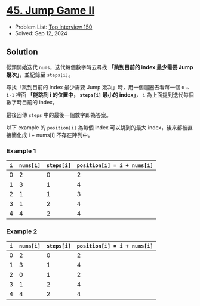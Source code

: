 # [45. Jump Game II](https://leetcode.com/problems/jump-game-ii/)

- Problem List: [Top Interview 150](https://leetcode.com/studyplan/top-interview-150/)
- Solved: Sep 12, 2024

## Solution

從頭開始迭代 `nums`，迭代每個數字時去尋找 **「跳到目前的 index 最少需要 Jump 幾次」**，並紀錄至 `steps[i]`。

尋找「跳到目前的 index 最少需要 Jump 幾次」時，用一個迴圈去看每一個 `0` ~ `i-1` 裡面 **「能跳到 i 的位置中， `steps[i]` 最小的 index」**， `i` 為上面提到迭代每個數字時目前的 index。

最後回傳 `steps` 中的最後一個數字即為答案。

以下 example 的 `position[i]` 為每個 index 可以跳到的最大 index，後來都被直接簡化成 i + nums[i] 不存在陣列中。

### Example 1

| `i` | `nums[i]` | `steps[i]` | `position[i] = i + nums[i]` |
| --- | --------- | ---------- | ----------- |
|   0 |         2 |          0 |           2 |
|   1 |         3 |          1 |           4 |
|   2 |         1 |          1 |           3 |
|   3 |         1 |          2 |           4 |
|   4 |         4 |          2 |           4 |

### Example 2

| `i` | `nums[i]` | `steps[i]` | `position[i] = i + nums[i]` |
| --- | --------- | ---------- | ----------- |
|   0 |         2 |          0 |           2 |
|   1 |         3 |          1 |           4 |
|   2 |         0 |          1 |           2 |
|   3 |         1 |          2 |           4 |
|   4 |         4 |          2 |           4 |
